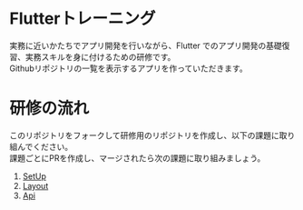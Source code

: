 # Flutterトレーニング
実務に近いかたちでアプリ開発を行いながら、Flutter でのアプリ開発の基礎復習、実務スキルを身に付けるための研修です。  
Githubリポジトリの一覧を表示するアプリを作っていただきます。  

# 研修の流れ
このリポジトリをフォークして研修用のリポジトリを作成し、以下の課題に取り組んでください。  
課題ごとにPRを作成し、マージされたら次の課題に取り組みましょう。  

1. [SetUp](https://github.com/HiroyukiTamura/FlutterTraining/blob/master/docs/sessions/setup.md)
2. [Layout](https://github.com/HiroyukiTamura/FlutterTraining/blob/master/docs/sessions/layout.md)
3. [Api](https://github.com/HiroyukiTamura/FlutterTraining/blob/master/docs/sessions/api.md)

